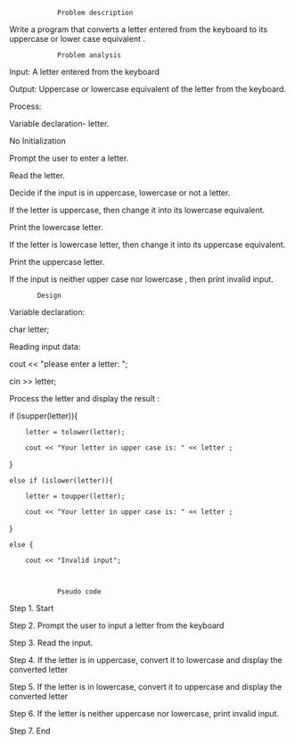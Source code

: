                 Problem description   
 

Write a program that converts a letter entered from the keyboard to its uppercase 
or lower case equivalent . 
  
   

                Problem analysis 

Input: A letter entered from the keyboard   

Output: Uppercase or lowercase equivalent of the letter from the keyboard.    
     

Process:  

 Variable declaration- letter.  

No Initialization  

Prompt the user to enter a letter. 

Read the letter. 

Decide if the input is in uppercase, lowercase or not a letter. 

If the letter is uppercase, then change it into its lowercase equivalent.  

Print the lowercase letter. 

If the letter is lowercase letter, then change it into its uppercase equivalent. 

Print the uppercase letter. 

If the input is neither upper case nor lowercase , then print invalid input. 

           Design 

Variable declaration:  

char letter; 

Reading input data:  

cout << "please enter a letter:  "; 

cin >> letter; 

 

Process the letter and display the result : 

if (isupper(letter)){ 

        letter = tolower(letter); 

        cout << "Your letter in upper case is: " << letter ; 
 } 

    else if (islower(letter)){ 

        letter = toupper(letter); 

        cout << "Your letter in upper case is: " << letter ; 
 } 

    else { 

        cout << "Invalid input"; 

   

                Pseudo code  

Step 1. Start  

Step 2. Prompt the user to input a letter from the keyboard 

Step 3. Read the input. 

Step 4. If the letter is in uppercase, convert it to lowercase and display the converted letter  

Step 5. If the letter is in lowercase, convert it to uppercase and display the converted letter  

Step 6. If the letter is neither uppercase nor lowercase, print invalid input. 

Step 7. End 
